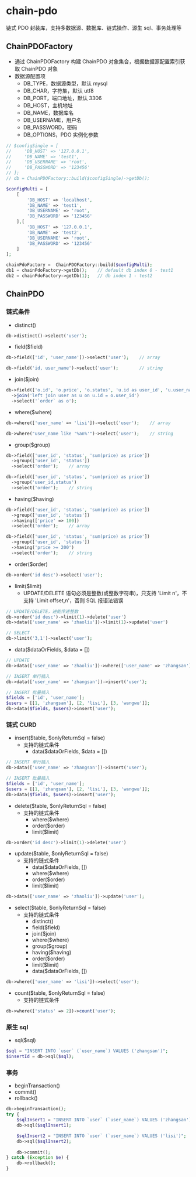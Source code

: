 # chain-pdo
链式 PDO 封装库，支持多数据源、数据库、链式操作、源生 sql、事务处理等

## ChainPDOFactory
- 通过 ChainPDOFactory 构建 ChainPDO 对象集合，根据数据源配置索引获取 ChainPDO 对象
- 数据源配置项
  - DB_TYPE，数据源类型，默认 mysql
  - DB_CHAR，字符集，默认 utf8
  - DB_PORT，端口地址，默认 3306
  - DB_HOST，主机地址
  - DB_NAME，数据库名
  - DB_USERNAME，用户名
  - DB_PASSWORD，密码
  - DB_OPTIONS，PDO 实例化参数
```php
// $configSingle = [
//     'DB_HOST' => '127.0.0.1',
//     'DB_NAME' => 'test1',
//     'DB_USERNAME' => 'root',
//     'DB_PASSWORD' => '123456'
// ];
// db = ChainPDOFactory::build($configSingle)->getDb();

$configMulti = [
    [
        'DB_HOST' => 'localhost',
        'DB_NAME' => 'test1',
        'DB_USERNAME' => 'root',
        'DB_PASSWORD' => '123456'
    ],[
        'DB_HOST' => '127.0.0.1',
        'DB_NAME' => 'test2',
        'DB_USERNAME' => 'root',
        'DB_PASSWORD' => '123456'
    ]
];

chainPdoFactory =  ChainPDOFactory::build($configMulti);
db1 = chainPdoFactory->getDb();    // default db index 0 - test1
db2 = chainPdoFactory->getDb(1);   // db index 1 - test2
```

## ChainPDO
### 链式条件
- distinct()
```php
db->distinct()->select('user');
```
- field($field)
```php
db->field(['id', 'user_name'])->select('user');    // array

db->field('id, user_name')->select('user');        // string
```
- join($join)
```php
db->field(['o.id', 'o.price', 'o.status', 'u.id as user_id', 'u.user_name'])
  ->join('left join user as u on u.id = o.user_id')
  ->select('`order` as o');
```
- where($where)
```php
db->where(['user_name' => 'lisi'])->select('user');    // array

db->where("user_name like '%an%'")->select('user');    // string
```
- group($group)
```php
db->field(['user_id', 'status', 'sum(price) as price'])
  ->group(['user_id', 'status'])
  ->select('order');    // array

db->field(['user_id', 'status', 'sum(price) as price'])
  ->group('user_id,status')
  ->select('order');    // string
```
- having($having)
```php
db->field(['user_id', 'status', 'sum(price) as price'])
  ->group(['user_id', 'status'])
  ->having(['price' => 100])
  ->select('order');    // array

db->field(['user_id', 'status', 'sum(price) as price'])
  ->group(['user_id', 'status'])
  ->having('price >= 200')
  ->select('order');    // string
```
- order($order)
```php
db->order('id desc')->select('user');
```
- limit($limit)
  - UPDATE/DELETE 语句必须是整数(或整数字符串)，只支持 'Limit n'，不支持 'Limit offset,n'，否则 SQL 报语法错误
```php
// UPDATE/DELETE，进能传递整数
db->order('id desc')->limit(1)->delete('user')
db->data(['user_name' => 'zhaoliu'])->limit(1)->update('user')

// SELECT
db->limit('3,1')->select('user');
```
  - data($dataOrFields, $data = [])
```php
// UPDATE
db->data(['user_name' => 'zhaoliu'])->where(['user_name' => 'zhangsan'])->update('user');

// INSERT 单行插入
db->data(['user_name' => 'zhangsan'])->insert('user');

// INSERT 批量插入
$fields = ['id', 'user_name'];
$users = [[1, 'zhangsan'], [2, 'lisi'], [3, 'wangwu']];
db->data($fields, $users)->insert('user');
```
### 链式 CURD
- insert($table, $onlyReturnSql = false)
  - 支持的链式条件
    - data($dataOrFields, $data = [])
```php
// INSERT 单行插入
db->data(['user_name' => 'zhangsan'])->insert('user');

// INSERT 批量插入
$fields = ['id', 'user_name'];
$users = [[1, 'zhangsan'], [2, 'lisi'], [3, 'wangwu']];
db->data($fields, $users)->insert('user');
```
- delete($table, $onlyReturnSql = false)
  - 支持的链式条件
    - where($where)
    - order($order)
    - limit($limit)
```php
db->order('id desc')->limit(1)->delete('user')
```
- update($table, $onlyReturnSql = false)
  - 支持的链式条件
    - data($dataOrFields, [])
    - where($where)
    - order($order)
    - limit($limit)
```php
db->data(['user_name' => 'zhaoliu'])->update('user');
```
- select($table, $onlyReturnSql = false)
  - 支持的链式条件
    - distinct()
    - field($field)
    - join($join)
    - where($where)
    - group($group)
    - having($having)
    - order($order)
    - limit($limit)
    - data($dataOrFields, [])
```php
db->where(['user_name' => 'lisi'])->select('user');
```
- count($table, $onlyReturnSql = false)
  - 支持的链式条件
```php
db->where(['status' => 2])->count('user');
```
### 原生 sql
- sql($sql)
```php
$sql = "INSERT INTO `user` (`user_name`) VALUES ('zhangsan')";
$insertId = db->sql($sql);
```
### 事务
- beginTransaction()
- commit()
- rollback()
```php
db->beginTransaction();
try {
    $sqlInsert1 = "INSERT INTO `user` (`user_name`) VALUES ('zhangsan')";
    db->sql($sqlInsert1);

    $sqlInsert2 = "INSERT INTO `user` (`user_name`) VALUES ('lisi')";
    db->sql($sqlInsert2);
    
    db->commit();    
} catch (Exception $e) {
    db->rollback();
} 
```




